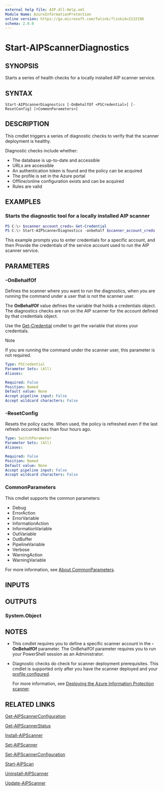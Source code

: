```yaml
---
external help file: AIP.dll-Help.xml
Module Name: AzureInformationProtection
online version: https://go.microsoft.com/fwlink/?linkid=2132196
schema: 2.0.0
---
```


# Start-AIPScannerDiagnostics

## SYNOPSIS
Starts a series of health checks for a locally installed AIP scanner service.

## SYNTAX

```
Start-AIPScannerDiagnostics [-OnBehalfOf <PSCredential>] [-ResetConfig] [<CommonParameters>]
```

## DESCRIPTION
This cmdlet triggers a series of diagnostic checks to verify that the scanner deployment is healthy.

Diagnostic checks include whether:

- The database is up-to-date and accessible
- URLs are accessible
- An authentication token is found and the policy can be acquired
- The profile is set in the Azure portal
- Offline/online configuration exists and can be acquired
- Rules are valid

## EXAMPLES

### Starts the diagnostic tool for a locally installed AIP scanner
```powershell
PS C:\> $scanner_account_creds= Get-Credential
PS C:\> Start-AIPScannerDiagnostics -onbehalf $scanner_account_creds
```

This example prompts you to enter credentials for a specific account, and then Provide the credentials of the service account used to run the AIP scanner service.

## PARAMETERS

### -OnBehalfOf
Defines the scanner where you want to run the diagnostics, when you are running the command under a user that is not the scanner user.

The **OnBehalfOf** value defines the variable that holds a credentials object. The diagnostics checks are run on the AIP scanner for the account defined by that credentials object.

Use the [Get-Credential](https://docs.microsoft.com/powershell/module/microsoft.powershell.security/get-credential) cmdlet to get the variable that stores your credentials.

> [!NOTE]
> If you are running the command under the scanner user, this parameter is not required. 
> 
```yaml
Type: PSCredential
Parameter Sets: (All)
Aliases:

Required: False
Position: Named
Default value: None
Accept pipeline input: False
Accept wildcard characters: False
```

### -ResetConfig
Resets the policy cache. When used, the policy is refreshed even if the last refresh occurred less than four hours ago.

```yaml
Type: SwitchParameter
Parameter Sets: (All)
Aliases:

Required: False
Position: Named
Default value: None
Accept pipeline input: False
Accept wildcard characters: False
```

### CommonParameters
This cmdlet supports the common parameters:

- Debug
- ErrorAction
- ErrorVariable
- InformationAction
- InformationVariable
- OutVariable
- OutBuffer
- PipelineVariable
- Verbose
- WarningAction
- WarningVariable

For more information, see [About CommonParameters](http://go.microsoft.com/fwlink/?LinkID=113216).

## INPUTS

## OUTPUTS

### System.Object

## NOTES
- This cmdlet requires you to define a specific scanner account in the **-OnBehalfOf** parameter. The OnBehalfOf parameter requires you to run your PowerShell session as an Administrator.

- Diagnostic checks do check for scanner deployment prerequisites. This cmdlet is supported only after you have the scanner deployed and your [profile configured](https://docs.microsoft.com/azure/information-protection/deploy-aip-scanner#install-the-scanner).

    For more information, see [Deploying the Azure Information Protection scanner](https://docs.microsoft.com/azure/information-protection/deploy-aip-scanner).

## RELATED LINKS
[Get-AIPScannerConfiguration](./Get-AIPScannerConfiguration.md)

[Get-AIPScannerStatus](./Get-AIPScannerStatus.md)

[Install-AIPScanner](./Install-AIPScanner.md)

[Set-AIPScanner](./Set-AIPScanner.md)

[Set-AIPScannerConfiguration](Set-AIPScannerConfiguration.md)

[Start-AIPScan](./Stop-AIPScan.md)

[Uninstall-AIPScanner](./Uninstall-AIPScanner.md)

[Update-AIPScanner](Update-AIPScanner.md)
